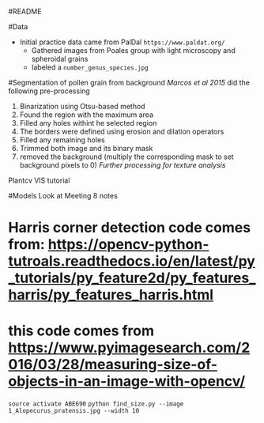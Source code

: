 #README

#Data 
* Initial practice data came from PalDal `https://www.paldat.org/`
	* Gathered images from Poales group with light microscopy and spheroidal grains
	* labeled a `number_genus_species.jpg`

#Segmentation of pollen grain from background
_Marcos et al 2015_ did the following pre-processing
1. Binarization using Otsu-based method
2. Found the region with the maximum area
3. Filled any holes withint he selected region
4. The borders were defined using erosion and dilation operators
5. Filled any remaining holes
6. Trimmed both image and its binary mask
7. removed the background (multiply the corresponding mask to set background pixels to 0)
*Further processing for texture analysis*

Plantcv VIS tutorial

#Models
Look at Meeting 8 notes

# Harris corner detection code comes from: https://opencv-python-tutroals.readthedocs.io/en/latest/py_tutorials/py_feature2d/py_features_harris/py_features_harris.html

# this code comes from https://www.pyimagesearch.com/2016/03/28/measuring-size-of-objects-in-an-image-with-opencv/
```source activate ABE690```
```python find_size.py --image 1_Alopecurus_pratensis.jpg --width 10```
